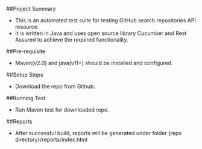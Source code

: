##Project Summary
* This is an automated test suite for testing GitHub search repositories API resource.
* It is written in Java and uses open source library Cucumber and Rest Assured to achieve the required functionality. 

##Pre-requisite
* Maven(v2.0) and java(v11+) should be installed and configured.
	 
##Setup Steps
* Download the repo from Github.

##Running Test
* Run Maven test for downloaded repo.
	
##Reports
* After successful build, reports will be generated under folder {repo directory}/reports/index.html

